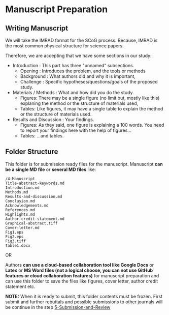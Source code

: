 # Manuscript Preparation

## Writing Manuscript

We will take the IMRAD format for the SCoG process. Because, IMRAD is the most common physical structure for science papers.

Therefore, we are accepting that we have some sections in our study:
* Introduction : This part has three "unnamed" subsections.
  * Opening : Introduces the problem, and the tools or methods
  * Background : What authors did and why it is important,
  * Challenge : Specific hypotheses/questions/goals of the proposed study.
* Materials / Methods : What and how did you do the study.
  * Figures: There may be a single figure (no limit but, mostly like this) explaning the method or the structure of materials used,
  * Tables: Like figures, it may have a single table to explain the method or the structure of materials used.
* Results and Discussion : Your findings.
  * Figures: As they said, one figure is explaining a 100 words. You need to report your findings here with the help of figures...
  * Tables: ...and tables.

## Folder Structure

This folder is for submission ready files for the manuscript. Manuscript **can be a single MD file** or **several MD files** like:

```
/4-Manuscript
Title-abstract-keywords.md
Introduction.md
Methods.md
Results-and-discussion.md
Conclusion.md
Acknowledgements.md
References.md
Highlights.md
Author-credit-statement.md
Graphical-abstract.tiff
Cover-letter.md
Fig1.eps
Fig2.eps
Fig3.tiff
Table1.docx
```
OR

Authors **can use a cloud-based collaboration tool like Google Docs** or **Latex** or **MS Word files (not a logical choose, you can not use GitHub features or cloud collaboration features)** for manuscript preparation and can use this folder to save the files like figures, cover letter, author credit statement etc.

**NOTE:** When it is ready to submit, this folder contents must be frozen. First submit and further rebuttals and possible submissions to other journals will be continue in the step [5-Submission-and-Review](5-Submission-and-Review/README.md)
